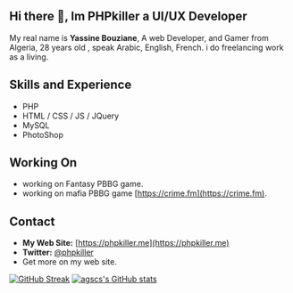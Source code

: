 ## Hi there 👋, Im PHPkiller a UI/UX Developer

My real name is **Yassine Bouziane**, A web Developer, and Gamer from Algeria, 28 years old , speak Arabic, English, French.
i do freelancing work as a living.

## Skills and Experience

- PHP
- HTML / CSS / JS / JQuery
- MySQL
- PhotoShop

## Working On

- working on Fantasy PBBG game.
- working on mafia PBBG game [https://crime.fm](https://crime.fm).

## Contact

- **My Web Site:** [https://phpkiller.me](https://phpkiller.me)  
- **Twitter:** [@phpkiller](https://twitter.com/phpkiller)
- Get more on my web site.

[![GitHub Streak](https://streak-stats.demolab.com?user=agscs&theme=github-dark-blue&date_format=j%2Fn%5B%2FY%5D&mode=weekly&border=3F3F3F)](https://git.io/streak-stats)
[![agscs's GitHub stats](https://github-readme-stats.vercel.app/api?username=agscs&theme=tokyonight)](https://github.com/anuraghazra/github-readme-stats)